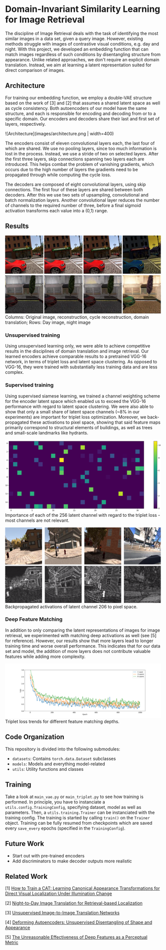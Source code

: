 # Domain-Invariant Similarity Learning for Image Retrieval
The discipline of Image Retrieval deals with the task of identifying the most similar images in a data set, given a query image.
However, existing methods struggle with images of contrastive visual conditions, e.g. day and night. With this project, 
we developed an embedding function that can match images regardless of such conditions by disentangling structure 
from appearance. Unlike related approaches, we don't require an explicit domain translation. Instead, we aim at learning
a latent representation suited for direct comparison of images.

## Architecture
For training our embedding function, we employ a double-VAE structure based on the work of [3] and [2] that assumes a shared latent space as well as cycle consistency. Both autoencoders of our model have the same structure, 
and each is responsible for encoding and decoding from or to a specific domain. Our encoders and decoders share their last and first set of layers, respectively.

![Architecture](images/architecture.png | width=400)

The encoders consist of eleven convolutional layers each, the last four of which are shared. We use no pooling layers, 
since too much information is lost in the process. Instead, we use a stride of two on selected layers. After the first three layers,
skip connections spanning two layers each are introduced. This helps combat the problem of vanishing gradients, which occurs due to the high number
 of layers the gradients need to be propagated through while computing the cycle loss.
    
The decoders are composed of eight convolutional layers, using skip connections. The first four of these layers are shared
between both decoders. After this we use two sets of upsampling, convolutional and batch normalization layers. Another convolutional
 layer reduces the number of channels to the required number of three, before a final sigmoid activation transforms each value into a (0,1) range.

## Results
![Results](images/result_transform.png)
Columns: Original image, reconstruction, cycle reconstruction, domain translation;
Rows: Day image, night image

### Unsupervised training

Using unsupervised learning only, we were able to achieve competitive results in the disciplines of domain translation and image retrieval.
Our learned encoders achieve comparable results to a pretrained VGG-16 network, in terms of triplet loss and latent space clustering. As opposed 
to VGG-16, they were trained with substantially less training data and are less complex.

### Supervised training

Using supervised siamese learning, we trained a channel weighting scheme for the encoder latent space which enabled us to exceed the VGG-16 performance with regard to latent space clustering. We were also able to show that only a small share of latent space channels (~8% in our experiments)
are important for triplet loss optimization. Moreover, we back-propagated these activations to pixel space, showing that said feature maps primarily
correspond to structural elements of buildings, as well as trees and small-scale landmarks like hydrants.

![Channels1](images/weights_contribution.png)
Importance of each of the 256 latent channel with regard to the triplet loss - most channels are not relevant.

![Channels2](images/channels.png) Backpropagated activations of latent channel 206 to pixel space.

### Deep Feature Matching

In addition to only comparing the latent representations of images for image retrieval, we experimented with matching deep activations as well (see [5] for reference). However, our results show that more layers lead to longer training time and worse overall performance. This indicates that for our data set and model, the addition of more layers does not contribute valuable features while adding more complexity.

![Deep Feature Matching](images/deep_matching.png) Triplet loss trends for different feature matching depths.

## Code Organization
This repository is divided into the following submodules:

- `datasets`: Contains `torch.data.Dataset` subclasses
- `models`: Models and everything model-related
- `utils`: Utility functions and classes

## Training

Take a look at `main_vae.py` or `main_triplet.py` to see how training is performed. In principle, you have to 
instanciate a `utils.config.TrainingConfig`, specifying dataset, model as well as parameters. Then, a `utils.training.Trainer`
can be instanciated with the training config. The training is started by calling `train()` on the `Trainer` object. Training can
be fully resumed from checkpoints which are saved every `save_every` epochs (specified in the `TrainingConfig`).

## Future Work
- Start out with pre-trained encoders
- Add discriminators to make decoder outputs more realistic

## Related Work

[1] [How to Train a CAT: Learning Canonical Appearance Transformations for Direct Visual Localization Under Illumination Change](https://github.com/utiasSTARS/cat-net)

[2] [Night-to-Day Image Translation for Retrieval-based Localization](https://github.com/AAnoosheh/ToDayGAN)

[3] [Unsupervised Image-to-Image Translation Networks](https://github.com/mingyuliutw/unit)

[4] [Deforming Autoencoders: Unsupervised Disentangling of Shape and Appearance](https://github.com/zhixinshu/DeformingAutoencoders-pytorch)

[5] [The Unreasonable Effectiveness of Deep Features as a Perceptual Metric](https://arxiv.org/abs/1801.03924)

